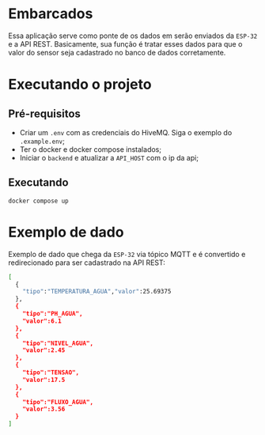# Embarcados

Essa aplicação serve como ponte de os dados em serão enviados da `ESP-32` e a API REST. Basicamente, sua função é tratar esses dados para que o valor do sensor seja cadastrado no banco de dados corretamente.

# Executando o projeto

## Pré-requisitos

- Criar um `.env` com as credenciais do HiveMQ. Siga o exemplo do `.example.env`;
- Ter o docker e docker compose instalados;
- Iniciar o `backend` e atualizar a `API_HOST` com o ip da api;

## Executando

`docker compose up`

# Exemplo de dado

Exemplo de dado que chega da `ESP-32` via tópico MQTT e é convertido e redirecionado para ser cadastrado na API REST:

```bash
[
  {
    "tipo":"TEMPERATURA_AGUA","valor":25.69375
  },
  {
    "tipo":"PH_AGUA",
    "valor":6.1
  },
  {
    "tipo":"NIVEL_AGUA",
    "valor":2.45
  },
  {
    "tipo":"TENSAO",
    "valor":17.5
  },
  {
    "tipo":"FLUXO_AGUA",
    "valor":3.56
  }
]
```

